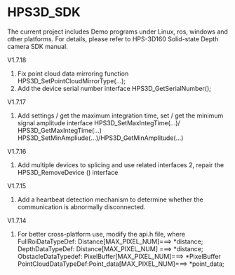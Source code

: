 # HPS3D_SDK
The current project includes Demo programs under Linux, ros, windows and other platforms. For details, please refer to HPS-3D160 Solid-state Depth camera SDK manual.

V1.7.18
1. Fix point cloud data mirroring function HPS3D_SetPointCloudMirrorType(...);
2. Add the device serial number interface HPS3D_GetSerialNumber();

V1.7.17
1. Add settings / get the maximum integration time, set / get the minimum signal amplitude interface
HPS3D_SetMaxIntegTime(...)/ HPS3D_GetMaxIntegTime(...)
HPS3D_SetMinAmpliude(...)/HPS3D_GetMinAmplitude(...)

V1.7.16
1. Add multiple devices to splicing and use related interfaces
2, repair the HPS3D_RemoveDevice () interface

V1.7.15
1. Add a heartbeat detection mechanism to determine whether the communication is abnormally disconnected.

V1.7.14
1. For better cross-platform use, modify the api.h file, where
FullRoiDataTypeDef:   Distance[MAX_PIXEL_NUM]===> *distance;
DepthDataTypeDef:     Distance[MAX_PIXEL_NUM] ===> *distance;
ObstacleDataTypedef:  PixelBuffer[MAX_PIXEL_NUM]===> *PixelBuffer
PointCloudDataTypeDef:Point_data[MAX_PIXEL_NUM]===> *point_data;

